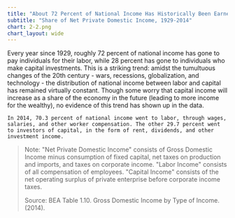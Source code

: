 ```yaml
---
title: "About 72 Percent of National Income Has Historically Been Earned by Labor"
subtitle: "Share of Net Private Domestic Income, 1929-2014"
chart: 2-2.png
chart_layout: wide
---
```

Every year since 1929, roughly 72 percent of national income has gone to pay individuals for their labor, while 28 percent has gone to individuals who make capital investments. This is a striking trend: amidst the tumultuous changes of the 20th century - wars, recessions, globalization, and technology - the distribution of national income between labor and capital has remained virtually constant. Though some worry that capital income will increase as a share of the economy in the future (leading to more income for the wealthy), no evidence of this trend has shown up in the data.

```
In 2014, 70.3 percent of national income went to labor, through wages, salaries, and other worker compensation. The other 29.7 percent went to investors of capital, in the form of rent, dividends, and other investment income.						
```

> Note: "Net Private Domestic Income" consists of Gross Domestic Income minus consumption of fixed capital, net taxes on production and imports, and taxes on corporate income.  "Labor Income" consists of all compensation of employees. "Capital Income" consists of the net operating surplus of private enterprise before corporate income taxes.					
>				
> Source: BEA Table 1.10. Gross Domestic Income by Type of Income. (2014).
